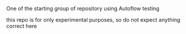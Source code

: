 One of the starting group of repository using Autoflow testing


this repo is for only experimental purposes, so do not expect anything correct here

